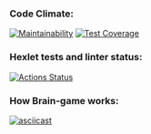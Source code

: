### Code Climate:
[![Maintainability](https://api.codeclimate.com/v1/badges/1b7630544f96183d8c54/maintainability)](https://codeclimate.com/github/minami-11/python-project-49/maintainability)
[![Test Coverage](https://api.codeclimate.com/v1/badges/1b7630544f96183d8c54/test_coverage)](https://codeclimate.com/github/minami-11/python-project-49/test_coverage)


### Hexlet tests and linter status:
[![Actions Status](https://github.com/minami-11/python-project-49/workflows/hexlet-check/badge.svg)](https://github.com/minami-11/python-project-49/actions)


### How Brain-game works:
[![asciicast](https://asciinema.org/a/AkReK8R6w35dJIzkA5TCOim5Z.svg)](https://asciinema.org/a/AkReK8R6w35dJIzkA5TCOim5Z)
